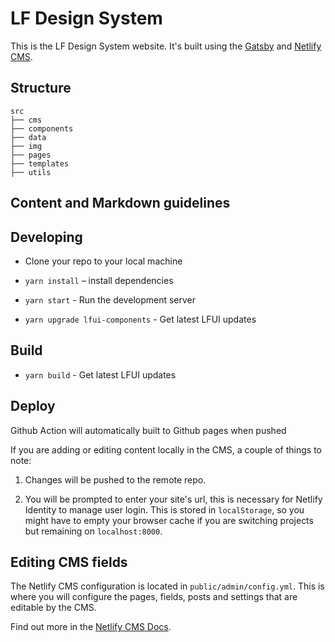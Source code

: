 # LF Design System
 
 This is the LF Design System website. It's built using the [Gatsby](https://gatsbyjs.org) and [Netlify CMS](https://github.com/netlify/netlify-cms).


## Structure
```
src
├── cms
├── components
├── data
├── img
├── pages
├── templates
├── utils
```

## Content and Markdown guidelines


## Developing

  * Clone your repo to your local machine

  * `yarn install` – install dependencies
  
  * `yarn start` - Run the development server

  * `yarn upgrade lfui-components` - Get latest LFUI updates


## Build

* `yarn build` - Get latest LFUI updates

## Deploy

Github Action will automatically built to Github pages when pushed

If you are adding or editing content locally in the CMS, a couple of things to note:

1.  Changes will be pushed to the remote repo.

2.  You will be prompted to enter your site's url, this is necessary for Netlify Identity to manage user login. This is stored in `localStorage`, so you might have to empty your browser cache if you are switching projects but remaining on `localhost:8000`.


## Editing CMS fields

The Netlify CMS configuration is located in `public/admin/config.yml`. This is where you will configure the pages, fields, posts and settings that are editable by the CMS.

Find out more in the [Netlify CMS Docs](https://www.netlifycms.org/docs/#configuration).
